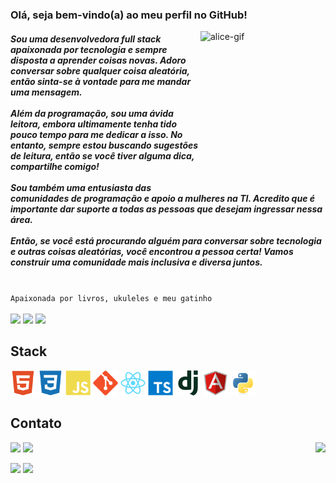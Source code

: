  <h3>Olá, seja bem-vindo(a) ao meu perfil no GitHub!</h3>
 <img src="https://mir-s3-cdn-cf.behance.net/project_modules/disp/8ce4e7111165503.5ffcee08c0691.gif" width="200" height="250" border="0" alt="alice-gif" align='right'/>

 <h5>Sou uma desenvolvedora full stack apaixonada por tecnologia e sempre disposta a aprender coisas novas. Adoro conversar sobre qualquer coisa aleatória, então sinta-se à vontade para me mandar uma mensagem.
</br>
</br>
Além da programação, sou uma ávida leitora, embora ultimamente tenha tido pouco tempo para me dedicar a isso. No entanto, sempre estou buscando sugestões de leitura, então se você tiver alguma dica, compartilhe comigo!
</br>
</br>
Sou também uma entusiasta das comunidades de programação e apoio a mulheres na TI. Acredito que é importante dar suporte a todas as pessoas que desejam ingressar nessa área.
</br>
</br>
Então, se você está procurando alguém para conversar sobre tecnologia e outras coisas aleatórias, você encontrou a pessoa certa! Vamos construir uma comunidade mais inclusiva e diversa juntos.</h5>
 </br>
<div style="display: inline_block">
  <code>Apaixonada por livros, ukuleles e meu gatinho</code>
</div>

  <br>
 <div style="display: inline_block">
  <img src="https://em-content.zobj.net/thumbs/120/lg/307/guitar_1f3b8.png" widht="40" height="40"/>
  <img src="https://em-content.zobj.net/thumbs/120/apple/354/books_1f4da.png" widht="40" height="40"/>
  <img src="https://em-content.zobj.net/thumbs/120/twitter/348/cat-face_1f431.png" widht="40" height="40"/>
 </div>
</div>

 <h2>Stack</h2>

  <!--ts-->
   <div style="display: inline_block">
     <img src="https://github.com/devicons/devicon/blob/master/icons/html5/html5-plain.svg" widht="35" height="40"/>
     <img src="https://github.com/devicons/devicon/blob/master/icons/css3/css3-plain.svg" widht="35" height="40"/>
     <img src="https://github.com/devicons/devicon/blob/master/icons/javascript/javascript-plain.svg" widht="35" height="40"/>
     <img src="https://github.com/devicons/devicon/blob/master/icons/git/git-original.svg" widht="35" height="40"/>
     <img src="https://github.com/devicons/devicon/blob/master/icons/react/react-original.svg" widht="35" height="40"/>
     <img src="https://github.com/devicons/devicon/blob/master/icons/typescript/typescript-original.svg" widht="35" height="40"/>
     <img src="https://github.com/devicons/devicon/blob/master/icons/django/django-plain.svg" widht="35" height="40"/>
     <img src="https://github.com/devicons/devicon/blob/master/icons/angularjs/angularjs-original.svg" widht="35" height="40"/>
     <img src="https://github.com/devicons/devicon/blob/master/icons/python/python-original.svg" widht="35" height="40"/>
   </div
  <!--te-->
   
 <h2>Contato</h2>

<p align="left">
  <a href="mailto:avss2@cin.ufpe.br" alt="Gmail">
  <img src="https://img.shields.io/badge/-Gmail-FF0000?style=flat-square&logo=Gmail&logoColor=white&link=mailto:avss2@cin.ufpe.br/" widht="30" height="25"/></a>

  <a href="https://www.linkedin.com/in/alice-salessilva/" alt="Linkedin">
  <img src="https://img.shields.io/badge/-Linkedin-0e76a8?style=flat-square&logo=Linkedin&logoColor=white&link=https://www.linkedin.com/in/alice-salessilva/" widht="30" height="25"/></a>
 
 <img src="https://img.shields.io/static/v1?label=Overview&message=AliceSales&?color=894961style=for-the-badge&logo=GitHub" align="right">
</p>
 
 
<div style="display: inline_block">
  <img src="https://github-readme-stats.vercel.app/api?username=alicesales&show_icons=true" widht="250" height="180"/>
  <img src="https://github-readme-stats.vercel.app/api/top-langs/?username=alicesales&layout=compact&)](https://github.com/AliceSales/alicesales/blob/main/README.md" widht="250" height="180"/>
</div>

<!--
**AliceSales/alicesales** is a ✨ _special_ ✨ repository because its `README.md` (this file) appears on your GitHub profile.

Here are some ideas to get you started:

- 🔭 I’m currently working on ...
- 🌱 I’m currently learning ...
- 👯 I’m looking to collaborate on ...
- 🤔 I’m looking for help with ...
- 💬 Ask me about ...
- 📫 How to reach me: ...
- 😄 Pronouns: ...
- ⚡ Fun fact: ...
-->
